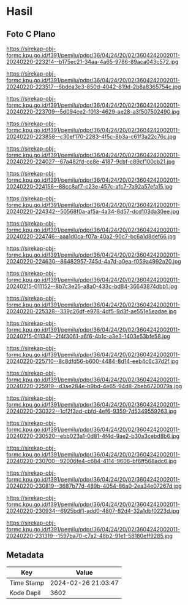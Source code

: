 # Hasil

## Foto C Plano

https://sirekap-obj-formc.kpu.go.id/f391/pemilu/pdpr/36/04/24/20/02/3604242002011-20240220-223214--b175ec21-34aa-4a65-9786-89aca043c572.jpg

https://sirekap-obj-formc.kpu.go.id/f391/pemilu/pdpr/36/04/24/20/02/3604242002011-20240220-223517--6bdea3e3-850d-4042-819d-2b8a8365754c.jpg

https://sirekap-obj-formc.kpu.go.id/f391/pemilu/pdpr/36/04/24/20/02/3604242002011-20240220-223709--5d094ce2-f013-4629-ae28-a3f507502490.jpg

https://sirekap-obj-formc.kpu.go.id/f391/pemilu/pdpr/36/04/24/20/02/3604242002011-20240220-223858--c30ef170-2283-4f5c-8b3a-c61f3a22c76c.jpg

https://sirekap-obj-formc.kpu.go.id/f391/pemilu/pdpr/36/04/24/20/02/3604242002011-20240220-224027--67a482fd-cc8e-4187-9cbf-c89cf100cb21.jpg

https://sirekap-obj-formc.kpu.go.id/f391/pemilu/pdpr/36/04/24/20/02/3604242002011-20240220-224156--88cc8af7-c23e-457c-afc7-7a92a57efa15.jpg

https://sirekap-obj-formc.kpu.go.id/f391/pemilu/pdpr/36/04/24/20/02/3604242002011-20240220-224342--50568f0a-af5a-4a34-8d57-dcd103da30ee.jpg

https://sirekap-obj-formc.kpu.go.id/f391/pemilu/pdpr/36/04/24/20/02/3604242002011-20240220-224746--aaa1d0ca-f07a-40a2-90c7-bc6a1d8def66.jpg

https://sirekap-obj-formc.kpu.go.id/f391/pemilu/pdpr/36/04/24/20/02/3604242002011-20240220-224630--86482957-745d-4a7d-a0ea-f059a4992a20.jpg

https://sirekap-obj-formc.kpu.go.id/f391/pemilu/pdpr/36/04/24/20/02/3604242002011-20240215-011152--8b7c3e25-a8a0-433c-bd84-36643874dbb1.jpg

https://sirekap-obj-formc.kpu.go.id/f391/pemilu/pdpr/36/04/24/20/02/3604242002011-20240220-225328--339c26df-e978-4df5-9d3f-ae551e5eadae.jpg

https://sirekap-obj-formc.kpu.go.id/f391/pemilu/pdpr/36/04/24/20/02/3604242002011-20240215-011341--2f4f3061-a6f6-4b1c-a3e3-1403e53bfe58.jpg

https://sirekap-obj-formc.kpu.go.id/f391/pemilu/pdpr/36/04/24/20/02/3604242002011-20240220-225710--8c8dfd56-b600-4484-8d14-eeb4c6c37d2f.jpg

https://sirekap-obj-formc.kpu.go.id/f391/pemilu/pdpr/36/04/24/20/02/3604242002011-20240220-225919--d3ae284e-b9bd-4e65-94d8-2beb6720079a.jpg

https://sirekap-obj-formc.kpu.go.id/f391/pemilu/pdpr/36/04/24/20/02/3604242002011-20240220-230322--1cf2f3ad-cbfd-4ef6-9359-7d5349559263.jpg

https://sirekap-obj-formc.kpu.go.id/f391/pemilu/pdpr/36/04/24/20/02/3604242002011-20240220-230520--ebb023a1-0d81-4f4d-9ae2-b30a3cebd8b6.jpg

https://sirekap-obj-formc.kpu.go.id/f391/pemilu/pdpr/36/04/24/20/02/3604242002011-20240220-230700--92006fe4-c684-4114-9606-bf6ff568adc6.jpg

https://sirekap-obj-formc.kpu.go.id/f391/pemilu/pdpr/36/04/24/20/02/3604242002011-20240220-230819--3687b77d-489b-4054-86a0-2ea34e07267d.jpg

https://sirekap-obj-formc.kpu.go.id/f391/pemilu/pdpr/36/04/24/20/02/3604242002011-20240220-230934--6925bdf1-add0-4807-82d4-32a1dbf0223d.jpg

https://sirekap-obj-formc.kpu.go.id/f391/pemilu/pdpr/36/04/24/20/02/3604242002011-20240220-231319--1597ba70-c7a2-48b2-91e1-58180eff9285.jpg


## Metadata

| Key        | Value               |
| ---------- | ------------------- |
| Time Stamp | 2024-02-26 21:03:47 |
| Kode Dapil | 3602                |



